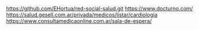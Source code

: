 https://github.com/EHortua/red-social-salud.git
https://www.docturno.com/
https://salud.gesell.com.ar/privada/medicos/listar/cardiologia
https://www.consultamedicaonline.com.ar/sala-de-espera/
